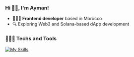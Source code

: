 ### Hi 👋🏻, I'm Ayman! 
- 👨🏻‍💻 **Frontend developer** based in Morocco
- 🔍 Exploring Web3 and Solana-based dApp development

<!-- For light icons: &theme=light -->
### 👨🏻‍💻 Techs and Tools
[![My Skills](https://skillicons.dev/icons?i=typescript,javascript,react,nextjs,tailwindcss,html,css,styledcomponents,emotion,nodejs,expressjs,postgresql,mysql,supabase,firebase,mongodb,prisma,redux,jest,docker,jenkins,figma&theme=light&perline=11)](https://skillicons.dev)

<!-- ### 👨🏻‍💻 Techs and Tools
[![My Skills](https://skillicons.dev/icons?i=typescript,javascript,react,nextjs,tailwindcss,html,css,styledcomponents,emotion,nodejs,expressjs,rust,postgresql,mysql,supabase,firebase,mongodb,prisma,redux,jest,docker,jenkins,kubernetes,figma&theme=light&perline=12)](https://skillicons.dev)->
